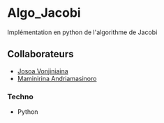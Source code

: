 # Algo_Jacobi

Implémentation en python de l'algorithme de Jacobi

## Collaborateurs

- [Josoa Vonjiniaina](https://github.com/josoavj)
- [Maminirina Andriamasinoro](https://github.com/AinaMaminirina18)

### Techno 

- Python